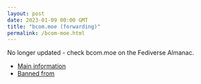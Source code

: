```yaml
---
layout: post
date: 2023-01-09 00:00 GMT
title: "bcom.moe (forwarding)"
permalink: /bcom-moe.html
---
```


No longer updated - check bcom.moe on the Fediverse Almanac.

* [Main information](https://www.fediversealmanac.com/api/v1/instances/bcom.moe)
* [Banned from](https://www.fediversealmanac.com/api/v1/instances/bcom.moe/banned_from)

